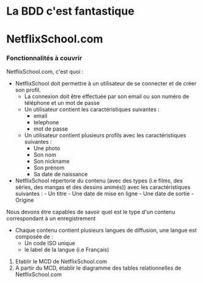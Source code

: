# La BDD c'est fantastique
# NetflixSchool.com

### Fonctionnalités à couvrir

NetflixSchool.com, c'est quoi :
- NetflixSchool doit permettre à un utilisateur de se connecter et de créer son profil.
	- La connexion doit être effectuée par son email ou son numéro de téléphone et un mot de passe
	- Un utilisateur contient les caractéristiques suivantes :
		- email
		- telephone
		- mot de passe
	- Un utilisateur contient plusieurs profils avec les caractéristiques suivantes :
		- Une photo
		- Son nom
		- Son nickname
		- Son prénom
		- Sa date de naissance
- NetflixSchool répertorie du contenu (avec des types (i.e films, des séries, des mangas et des dessins animés)) avec les caractéristiques suivantes :
		- Un titre
		- Une date de mise en ligne
		- Une date de sortie
		- Origine

Nous devons être capables de savoir quel est le type d'un contenu correspondant à un enregistrement
- Chaque contenu contient plusieurs langues de diffusion, une langue est composée de :
	- Un code ISO unique
	- le label de la langue (i.e Français)

1. Etablir le MCD de NetflixSchool.com
2. A partir du MCD, établir le diagramme des tables relationnelles de NetflixSchool.com